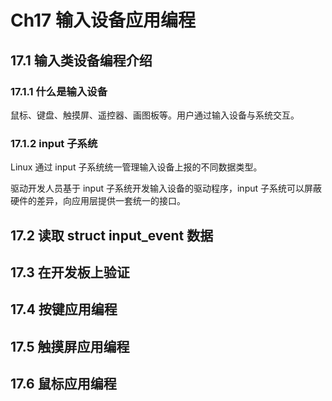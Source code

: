 # Ch17 输入设备应用编程

## 17.1 输入类设备编程介绍

### 17.1.1 什么是输入设备

鼠标、键盘、触摸屏、遥控器、画图板等。用户通过输入设备与系统交互。

### 17.1.2 input 子系统

Linux 通过 input 子系统统一管理输入设备上报的不同数据类型。

驱动开发人员基于 input 子系统开发输入设备的驱动程序，input 子系统可以屏蔽硬件的差异，向应用层提供一套统一的接口。

## 17.2 读取 struct input_event 数据

## 17.3 在开发板上验证

## 17.4 按键应用编程

## 17.5 触摸屏应用编程

## 17.6 鼠标应用编程